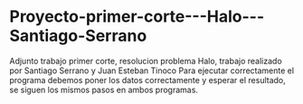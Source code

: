 # Proyecto-primer-corte---Halo---Santiago-Serrano
Adjunto trabajo primer corte, resolucion problema Halo, trabajo realizado por Santiago Serrano y Juan Esteban Tinoco
Para ejecutar correctamente el programa debemos poner los datos correctamente y esperar el resultado, se siguen los mismos pasos en ambos programas.
